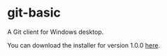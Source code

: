 # git-basic
A Git client for Windows desktop.

You can download the installer for version 1.0.0 [here](https://github.com/MattTheMan/git-basic/blob/develop/Released/v1.0.0/GitBasic.msi).